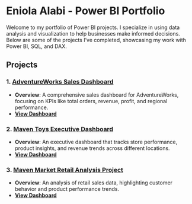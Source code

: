 # Eniola Alabi - Power BI Portfolio

Welcome to my portfolio of Power BI projects. I specialize in using data analysis and visualization to help businesses make informed decisions. Below are some of the projects I’ve completed, showcasing my work with Power BI, SQL, and DAX.

## Projects

### 1. [AdventureWorks Sales Dashboard](./AdventureWorks_Project/README.md)
- **Overview**: A comprehensive sales dashboard for AdventureWorks, focusing on KPIs like total orders, revenue, profit, and regional performance.
- **[View Dashboard](https://app.powerbi.com/view?r=eyJrIjoiODcxMjE3MzMtMmY0Yi00YTIwLWE2ZjItMWM2ODUwOTAyZTdkIiwidCI6IjA3ZjFiOTE0LTE1YjMtNDUzOC1hMmNjLWM5ODcyY2U4Y2YxMCJ9&pageName=ReportSection)**

### 2. [Maven Toys Executive Dashboard](./MavenToys_Project/README.md)
- **Overview**: An executive dashboard that tracks store performance, product insights, and revenue trends across different locations.
- **[View Dashboard](https://app.powerbi.com/view?r=eyJrIjoiZjM0NDBiOTQtZGRhNC00ZjkzLWExMDctYWFmMmZjMWZlZThkIiwidCI6IjA3ZjFiOTE0LTE1YjMtNDUzOC1hMmNjLWM5ODcyY2U4Y2YxMCJ9)**

### 3. [Maven Market Retail Analysis Project](./RetailAnalysis_Project/README.md)
- **Overview**: An analysis of retail sales data, highlighting customer behavior and product performance trends.
- **[View Dashboard](https://app.powerbi.com/view?r=eyJrIjoiYzY2ODk1MjQtNjNkMy00YTAwLWFkMDgtYjdiZjVhNTk4MWI4IiwidCI6IjA3ZjFiOTE0LTE1YjMtNDUzOC1hMmNjLWM5ODcyY2U4Y2YxMCJ9)**
